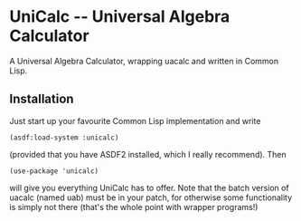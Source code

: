 UniCalc -- Universal Algebra Calculator
=======================================

A Universal Algebra Calculator, wrapping uacalc and written in Common Lisp.


Installation
------------

Just start up your favourite Common Lisp implementation and write

    (asdf:load-system :unicalc)
 
(provided that you have ASDF2 installed, which I really recommend).  Then

    (use-package 'unicalc)
    
will give you everything UniCalc has to offer.  Note that the batch version of uacalc (named uab)
must be in your patch, for otherwise some functionality is simply not there (that's the whole point
with wrapper programs!)

